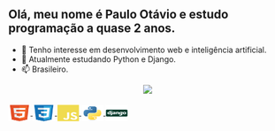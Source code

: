 ## Olá, meu nome é Paulo Otávio e estudo programação a quase 2 anos.

- 👀 Tenho interesse em desenvolvimento web e inteligência artificial.
- 🌱 Atualmente estudando Python e Django.
- 📫 Brasileiro.

<div align="center">
  <a href="https://github.com/paulootavio343">
  <img height="180em" src="https://github-readme-stats.vercel.app/api?username=paulootavio343&show_icons=true&theme=dracula&include_all_commits=true&count_private=true"/>
</div>
<div style="display: inline_block"><br>
  <img align="center" alt="Paulo-HTML" height="30" width="40" src="https://raw.githubusercontent.com/devicons/devicon/master/icons/html5/html5-original.svg">
  <img align="center" alt="Paulo-CSS" height="30" width="40" src="https://raw.githubusercontent.com/devicons/devicon/master/icons/css3/css3-original.svg">
  <img align="center" alt="Paulo-Js" height="30" width="40" src="https://raw.githubusercontent.com/devicons/devicon/master/icons/javascript/javascript-plain.svg">
  <img align="center" alt="Paulo-Python" height="30" width="40" src="https://raw.githubusercontent.com/devicons/devicon/master/icons/python/python-original.svg">
  <img align="center" alt="Paulo-Python" height="30" width="40" src="https://raw.githubusercontent.com/devicons/devicon/master/icons/django/django-original.svg">
</div>
  
##
